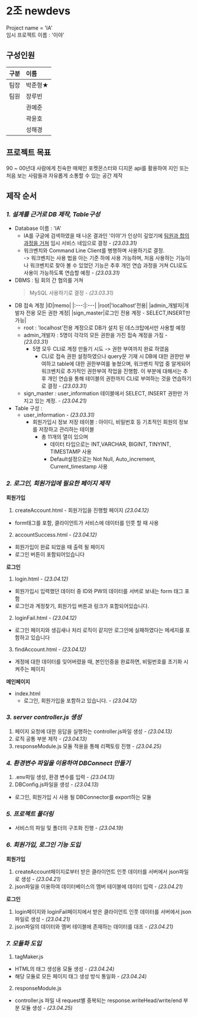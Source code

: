 # 2조 newdevs

Project name = 'IA'  
임시 프로젝트 이름 : '이야'

## 구성인원

| 구분 | 이름    |
| :--: | :------ |
| 팀장 | 박준형★ |
| 팀원 | 장루빈  |
|      | 권예준  |
|      | 곽윤호  |
|      | 성해경  |

## 프로젝트 목표

90 ~ 00년대 사람에게 친숙한 매체인 포켓몬스터와 디지몬 api를 활용하여 지인 또는 처음 보는 사람들과 자유롭게 소통할 수 있는 공간 제작

## 제작 순서

### _**1. 설계를 근거로 DB 제작, Table구성**_

- Database 이름 : 'IA'
  - IA를 구글에 검색하였을 때 나온 결과인 '이야'가 인상이 깊었기에 <u>팀원과 합의 과정을 거쳐</u> 임시 서비스 네임으로 결정 - _(23.03.31)_
  - 워크벤치와 Command Line Client를 병행하며 사용하기로 결정.  
    -> 워크벤치는 사용 법을 아는 기준 하에 사용 가능하며, 처음 사용하는 기능이나 워크벤치로 찾아 볼 수 있었던 기능은 추후 개인 연습 과정을 거쳐 CLI로도 사용이 가능하도록 연습할 예정 - _(23.03.31)_
- DBMS : 팀 회의 간 협의를 거쳐
  > MySQL 사용하기로 결정 - _(23.03.31)_
- DB 접속 계정
  |ID|memo|
  |:---:|:---|
  |root|'localhost'전용|
  |admin_개발자|개발자 전용 모든 권한 계정|
  |sign_master|로그인 전용 계정 - SELECT,INSERT만 가능|
  - root : 'localhost'전용 계정으로 DB가 설치 된 데스크탑에서만 사용할 예정
  - admin_개발자 : 5명이 각각의 모든 권한을 가진 접속 계정을 가짐 - _(23.03.31)_
    - 5명 모두 CLI로 계정 만들기 시도 -> 권한 부여까지 완료 하였음
      - CLI로 접속 권한 설정하였으나 query문 기재 시 DB에 대한 권한만 부여하고 table에 대한 권한부여를 놓쳤으며, 워크벤치 작업 중 알게되어 워크벤치로 추가적인 권한부여 작업을 진행함. 이 부분에 대해서는 추후 개인 연습을 통해 테이블의 권한까지 CLI로 부여하는 것을 연습하기로 결정 - _(23.03.31)_
  - sign_master : user_information 테이블에서 SELECT, INSERT 권한만 가지고 있는 계정. - _(23.04.21)_
- Table 구성 :
  - user_information - _(23.03.31)_
    - 회원가입시 정보 저장 테이블 :
      아이디, 비밀번호 등 기초적인 회원의 정보를 저장하고 관리하는 테이블
      - 총 11개의 열이 있으며
        - 데이터 타입으로는 INT,VARCHAR, BIGINT, TINYINT, TIMESTAMP 사용
        - Default설정으로는 Not Null, Auto_increment, Current_timestamp 사용

### _**2. 로그인, 회원가입에 필요한 페이지 제작**_

**회원가입**
1. createAccount.html - 회원가입을 진행할 페이지 _(23.04.12)_
  - form태그를 포함, 클라이언트가 서비스에 데이터를 인풋 할 때 사용
2. accountSuccess.html - _(23.04.12)_
  - 회원가입이 완료 되었을 때 출력 될 페이지
  - 로그인 버튼이 포함되어있습니다

**로그인**
1. login.html - _(23.04.12)_
  - 회원가입시 입력했던 데이터 중 ID와 PW의 데이터를 서버로 보내는 form 태그 포함
  - 로그인과 계정찾기, 회원가입 버튼과 링크가 포함되어있습니다.
2. loginFail.html - _(23.04.12)_
  - 로그인 페이지와 생김새나 처리 로직이 같지만 로그인에 실패하였다는 메세지를 포함하고 있습니다
3. findAccount.html - _(23.04.12)_
  - 계정에 대한 데이터를 잊어버렸을 때, 본인인증을 완료하면, 비밀번호를 초기화 시켜주는 페이지

**메인페이지**
- index.html
  - 로그인, 회원가입을 포함하고 있습니다. - _(23.04.12)_

### _**3. server controller.js 생성**_

1. 페이지 요청에 대한 응답을 실행하는 controller.js파일 생성 - _(23.04.13)_
2. 로직 공통 부분 제작 - _(23.04.13)_
3. responseModule.js 모듈 적용을 통해 리팩토링 진행 - _(23.04.25)_

### _**4. 환경변수 파일을 이용하여 DBConnect 만들기**_

1. .env파일 생성, 환경 변수를 입력 - _(23.04.13)_
2. DBConfig.js파일을 생성 - _(23.04.13)_
  - 로그인, 회원가입 시 사용 될 DBConnector를 export하는 모듈

### _**5. 프로젝트 폴더링**_

- 서비스의 파일 및 폴더의 구조화 진행 - _(23.04.19)_

### _**6. 회원가입, 로그인 기능 도입**_

**회원가입**
1. createAccount페이지로부터 받은 클라이언트 인풋 데이터를 서버에서 json파일로 생성 - _(23.04.21)_
2. json파일을 이용하여 데이터베이스의 멤버 테이블에 데이터 입력 - _(23.04.21)_

**로그인**
1. login페이지와 loginFail페이지에서 받은 클라이언트 인풋 데이터를 서버에서 json파일로 생성 - _(23.04.21)_
2. json파일의 데이터와 멤버 테이블에 존재하는 데이터를 대조 - _(23.04.21)_


### _**7. 모듈화 도입**_
1. tagMaker.js
  - HTML의 태그 생성용 모듈 생성 - _(23.04.24)_
  - 해당 모듈로 모든 페이지 태그 생성 방식 통일화 - _(23.04.24)_
2. responseModule.js
  - controller.js 파일 내 request별 중복되는 response.writeHead/write/end 부분 모듈 생성 - _(23.04.25)_